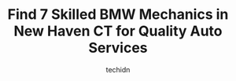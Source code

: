 ---
layout: ampstory
image: https://images.unsplash.com/photo-1536593053730-495056b74a05?ixlib=rb-4.0.3&ixid=MnwxMjA3fDB8MHxwaG90by1wYWdlfHx8fGVufDB8fHx8&auto=format&fit=crop&w=640&h=853&q=80
author: techidn
featured: false
description: Experience the excellence of automotive service by visiting the 7 best BMW Mechanic in New Haven CT, USA. With their expertise, attention to detail, and commitment to customer satisfaction, 
title: Find 7 Skilled BMW Mechanics in New Haven CT for Quality Auto Services
cover:
   title: Find 7 Skilled BMW Mechanics in New Haven CT for Quality Auto Services
   subtitle: Rickpate
   background: https://images.unsplash.com/photo-1536593053730-495056b74a05?ixlib=rb-4.0.3&ixid=MnwxMjA3fDB8MHxwaG90by1wYWdlfHx8fGVufDB8fHx8&auto=format&fit=crop&w=640&h=853&q=80

pages: 
 - layout: thirds
   top: <h1>#1 JP Motors LLC</h1>
   bottom: "<p>Genuinely disappointed on this one-Brought the car in for an inspection after hitting debris on the highway, and got an oil change while I was there since it was due. Not</p>"
   background: https://www.knot35.com/toplist/wp-content/uploads/2023/06/best-bmw-mechanic-1-in-new-haven-ct-1685840056.jpeg
   backgroundblur: true
 - layout: thirds
   top: <h1>#2 Tonys Auto Services Inc</h1>
   bottom: "<p>599 Lombard St, New Haven, CT 06513, United States</p>"
   background: https://www.knot35.com/toplist/wp-content/uploads/2023/06/best-bmw-mechanic-2-in-new-haven-ct-1685840057.jpeg
   cta:
      link: https://www.knot35.com/toplist/find-7-skilled-bmw-mechanics-in-new-haven-ct-for-quality-auto-services/
      text: Find 7 Skilled BMW Mechanics in New Haven CT for Quality Auto Services
 - layout: thirds
   top: <h1>#3 Autoworks of Westville Inc.</h1>
   bottom: "<p>66 Fitch St, New Haven, CT 06515, United States</p>"
   background: https://www.knot35.com/toplist/wp-content/uploads/2023/06/best-bmw-mechanic-3-in-new-haven-ct-1685840057.jpeg
   cta:
      link: https://www.knot35.com/toplist/find-7-skilled-bmw-mechanics-in-new-haven-ct-for-quality-auto-services/
      text: Find 7 Skilled BMW Mechanics in New Haven CT for Quality Auto Services
 - layout: thirds
   top: <h1>#4 Superior Auto Repair & Towing</h1>
   bottom: "<p>220 Ella T Grasso Blvd, New Haven, CT 06519, United States</p>"
   background: https://images.unsplash.com/photo-1496096265110-f83ad7f96608?ixlib=rb-4.0.3&ixid=MnwxMjA3fDB8MHxwaG90by1wYWdlfHx8fGVufDB8fHx8&auto=format&fit=crop&w=640&h=853&q=80
   cta:
      link: https://www.knot35.com/toplist/find-7-skilled-bmw-mechanics-in-new-haven-ct-for-quality-auto-services/
      text: Find 7 Skilled BMW Mechanics in New Haven CT for Quality Auto Services
 - layout: thirds
   top: <h1>#5 Class A Auto - Bosch Car Service</h1>
   bottom: "<p>426 Front Ave, West Haven, CT 06516, United States</p>"
   background: https://images.unsplash.com/photo-1604871000636-074fa5117945?ixlib=rb-4.0.3&ixid=MnwxMjA3fDB8MHxwaG90by1wYWdlfHx8fGVufDB8fHx8&auto=format&fit=crop&w=640&h=853&q=80
   cta:
      link: https://www.knot35.com/toplist/find-7-skilled-bmw-mechanics-in-new-haven-ct-for-quality-auto-services/
      text: Find 7 Skilled BMW Mechanics in New Haven CT for Quality Auto Services
 - layout: thirds
   top: <h1>#6 A & M Foreign Car Services Inc</h1>
   bottom: "<p>313 Forbes Ave, New Haven, CT 06512, United States</p>"
   background: https://images.unsplash.com/photo-1484589065579-248aad0d8b13?ixlib=rb-4.0.3&ixid=MnwxMjA3fDB8MHxwaG90by1wYWdlfHx8fGVufDB8fHx8&auto=format&fit=crop&w=640&h=853&q=80
   cta:
      link: https://www.knot35.com/toplist/find-7-skilled-bmw-mechanics-in-new-haven-ct-for-quality-auto-services/
      text: Find 7 Skilled BMW Mechanics in New Haven CT for Quality Auto Services
 - layout: thirds
   top: <h1>#7 Euros Auto Services Center</h1>
   bottom: "<p>181 East St, New Haven, CT 06511, United States</p>"
   background: https://images.unsplash.com/photo-1553949345-eb786bb3f7ba?ixlib=rb-4.0.3&ixid=MnwxMjA3fDB8MHxwaG90by1wYWdlfHx8fGVufDB8fHx8&auto=format&fit=crop&w=640&h=853&q=80
   cta:
      link: https://www.knot35.com/toplist/find-7-skilled-bmw-mechanics-in-new-haven-ct-for-quality-auto-services/
      text: Find 7 Skilled BMW Mechanics in New Haven CT for Quality Auto Services
 - layout: thirds
   middle: Continue reading...
   background: https://images.unsplash.com/photo-1489694553447-4c9339da310d?ixlib=rb-4.0.3&ixid=MnwxMjA3fDB8MHxwaG90by1wYWdlfHx8fGVufDB8fHx8&auto=format&fit=crop&w=640&h=853&q=80
   cta:
      link: https://www.knot35.com/toplist/find-7-skilled-bmw-mechanics-in-new-haven-ct-for-quality-auto-services/
      text: Find 7 Skilled BMW Mechanics in New Haven CT for Quality Auto Services
      
---